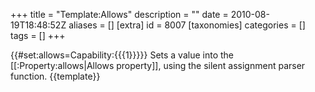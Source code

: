 +++
title = "Template:Allows"
description = ""
date = 2010-08-19T18:48:52Z
aliases = []
[extra]
id = 8007
[taxonomies]
categories = []
tags = []
+++

{{#set:allows=Capability:{{{1}}}}}<noinclude>
Sets a value into the [[:Property:allows|Allows property]], using the silent assignment parser function.
{{template}}</noinclude>
